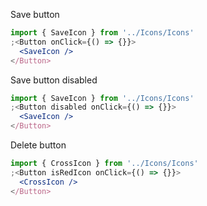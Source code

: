 Save button

```jsx
import { SaveIcon } from '../Icons/Icons'
;<Button onClick={() => {}}>
  <SaveIcon />
</Button>
```

Save button disabled

```jsx
import { SaveIcon } from '../Icons/Icons'
;<Button disabled onClick={() => {}}>
  <SaveIcon />
</Button>
```

Delete button

```jsx
import { CrossIcon } from '../Icons/Icons'
;<Button isRedIcon onClick={() => {}}>
  <CrossIcon />
</Button>
```
